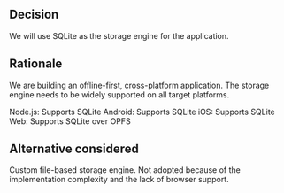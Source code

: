 ## Decision

We will use SQLite as the storage engine for the application.

## Rationale

We are building an offline-first, cross-platform application. The storage engine needs to be widely supported on all target platforms.

Node.js: Supports SQLite
Android: Supports SQLite
iOS: Supports SQLite
Web: Supports SQLite over OPFS

## Alternative considered

Custom file-based storage engine. Not adopted because of the implementation complexity and the lack of browser support.
